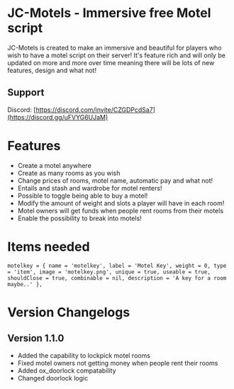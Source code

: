 # JC-Motels - Immersive free Motel script
JC-Motels is created to make an immersive and beautiful for players who wish to have a motel script on their server! It's feature rich and will only be updated on more and more over time meaning there will be lots of new features, design and what not!

## Support
Discord: [https://discord.com/invite/CZGDPcdSa7](https://discord.gg/uFVYG6UJaM)

# Features
- Create a motel anywhere
- Create as many rooms as you wish
- Change prices of rooms, motel name, automatic pay and what not!
- Entails and stash and wardrobe for motel renters!
- Possible to toggle being able to buy a motel!
- Modify the amount of weight and slots a player will have in each room!
- Motel owners will get funds when people rent rooms from their motels
- Enable the possibility to break into motels!

# Items needed
```
motelkey = { name = 'motelkey', label = 'Motel Key', weight = 0, type = 'item', image = 'motelkey.png', unique = true, useable = true, shouldClose = true, combinable = nil, description = 'A key for a room maybe..' },
```

# Version Changelogs
## Version 1.1.0
- Added the capability to lockpick motel rooms
- Fixed motel owners not getting money when people rent their rooms
- Added ox_doorlock compatability
- Changed doorlock logic

